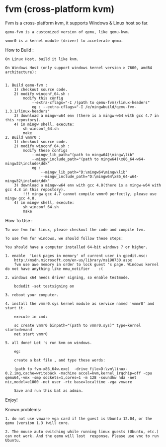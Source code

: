 fvm (cross-platform kvm)
===

Fvm is a cross-platform kvm, it supports Windows & Linux host so far.

	qemu-fvm is a customized version of qemu, like qemu-kvm.
	
	vmmr0 is a kernel module (driver) to accelerate qemu.

How to Build :

	On Linux Host, build it like kvm.
	
	On Windows Host (only support windows kernel version > 7600, amd64 architecture):
	
	
	1. Build qemu-fvm :
		1) checkout source code.
		2) modify winconf_64.sh :
			modify this config
				--extra-cflags="-I /(path to qemu-fvm)/linux-headers"
				eg : --extra-cflags="-I /e/mingwbuild/qemu-fvm-1.3.1/linux-headers"
		3) download a mingw-w64 env (there is a mingw-w64 with gcc 4.7 in this repostory).
		4) in mingw shell, execute:
			sh winconf_64.sh
			make
	2. Build vmmr0 :
		1) checkout source code.
		2) modify winconf_64.sh :
			modify these configs
				--mingw_lib_path="(path to mingw64)\mingw\lib" 
				--mingw_include_path="(path to mingw64)\x86_64-w64-mingw32\include\ddk"
				eg : 
					--mingw_lib_path="D:\mingw64\mingw\lib" 
					--mingw_include_path="D:\mingw64\x86_64-w64-mingw32\include\ddk"
		3) download a mingw-w64 env with gcc 4.8(there is a mingw-w64 with gcc 4.8 in this repostory).
			!!! mingw gcc 4.7 cannot compile vmmr0 perfectly, please use mingw gcc 4.8.
		4) in mingw shell, execute:
			sh winconf_64.sh
			make


How To Use :

	To use fvm for linux, please checkout the code and compile fvm.
	
	To use fvm for windows, we should follow these steps:
	
	You should have a computer installed 64-bit windows 7 or higher.
	
	1. enable  'Lock pages in memory' of current user in gpedit.msc:
		http://msdn.microsoft.com/en-us/library/ms190730.aspx
		fvm use awe memory in order to lock guest 's page. Windows kernel do not have anything like mmu_notifier    :(     
	
	2. windows x64 needs driver signing, so enable testmode.
	
		bcdedit -set testsigning on
	
	3. reboot your computer.
	
	4. install the vmmr0.sys kernel module as service named 'vmmr0' and start it.
	
		execute in cmd:
	
		sc create vmmr0 binpath="(path to vmmr0.sys)" type=kernel start=demand
		net start vmmr0
	
	5. all done! Let 's run kvm on windows.
		
		eg:
		
		create a bat file , and type these words:
		
		(path to fvm-x86_64w.exe)  -drive file=D:\vm\linux-0.2.img,cache=writeback -machine accel=kvm,kernel_irqchip=off -cpu qemu64,-vmx -smp sockets=1,cores=1 -m 128 -soundhw hda -net nic,model=e1000 -net user -rtc base=localtime -vga vmware
		
		Save and run this bat as admin.

Enjoy!

Known problems:
	
	1. do not use vmware vga card if the guest is Ubuntu 12.04, or the qemu (version 1.3 )will core.
	
	2. The mouse auto switching while running linux guests (Ubuntu, etc.) can not work. And the qemu will lost 	response. Please use vnc to run Ubuntu.

